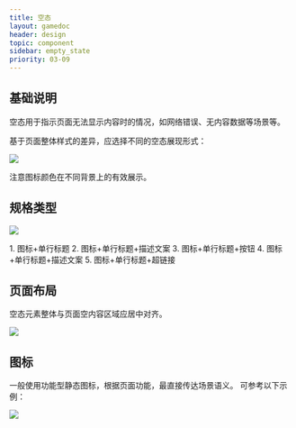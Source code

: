 ```yaml
---
title: 空态
layout: gamedoc
header: design
topic: component
sidebar: empty_state
priority: 03-09
---
```


## 基础说明
空态用于指示页面无法显示内容时的情况，如网络错误、无内容数据等场景等。

基于页面整体样式的差异，应选择不同的空态展现形式：
<div class="m-doc-custom-examples">
	<div class="m-doc-custom-examples-correct"><img src="/img/game/design/component/empty_state/1.png">
		<p class="m-doc-custom-examples-text">注意图标颜色在不同背景上的有效展示。</p>
	</div>
</div>

## 规格类型
<div class="m-doc-custom-examples">
	<div class="m-doc-custom-examples-correct"><img src="/img/game/design/component/empty_state/2.png">
<p class="m-doc-custom-examples-text">1. 图标+单行标题
2. 图标+单行标题+描述文案
3. 图标+单行标题+按钮
4. 图标+单行标题+描述文案
5. 图标+单行标题+超链接</p>
	</div>
</div>

## 页面布局
空态元素整体与页面空内容区域应居中对齐。
<div class="m-doc-custom-examples">
	<div class="m-doc-custom-examples-correct"><img src="/img/game/design/component/empty_state/3.png">
	</div>
</div>


## 图标
一般使用功能型静态图标，根据页面功能，最直接传达场景语义。
可参考以下示例：
<div class="m-doc-custom-examples">
	<div class="m-doc-custom-examples-correct"><img src="/img/game/design/component/empty_state/4.png">
	</div>
</div>

